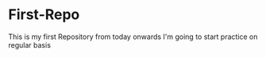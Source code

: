 # First-Repo
This is my first Repository from today onwards I'm going to start practice on regular basis 
